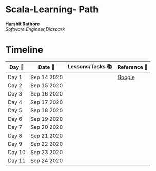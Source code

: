 # Scala-Learning- Path
**Harshit Rathore**  
*Software Engineer,Diaspark*

# Timeline
| Day :pushpin: | Date :date:  | Lessons/Tasks :books:                     |   Reference :link:                                    |
| ------------- |:------------:| ------------------------------------------|-------------------------------------------------------|
| Day 1         | Sep 14 2020  |                                           |[Google](http://google.com)                            |
| Day 2         | Sep 15 2020  |                                           |                                                       |
| Day 3         | Sep 16 2020  |                                           |                                                       |
| Day 4         | Sep 17 2020  |                                           |                                                       |
| Day 5         | Sep 18 2020  |                                           |                                                       |
| Day 6         | Sep 19 2020  |                                           |                                                       |
| Day 7         | Sep 20 2020  |                                           |                                                       |
| Day 8         | Sep 21 2020  |                                           |                                                       |
| Day 9         | Sep 22 2020  |                                           |                                                       |
| Day 10        | Sep 23 2020  |                                           |                                                       |
| Day 11        | Sep 24 2020  |                                           |                                                       |

